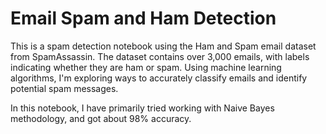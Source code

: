 # Email Spam and Ham Detection

This is a spam detection notebook using the Ham and Spam email dataset from SpamAssassin.
The dataset contains over 3,000 emails, with labels indicating whether they are ham or spam. Using machine learning algorithms, I'm exploring ways to accurately classify emails and identify potential spam messages. 

In this notebook, I have primarily tried working with Naive Bayes methodology, and got about 98% accuracy.
